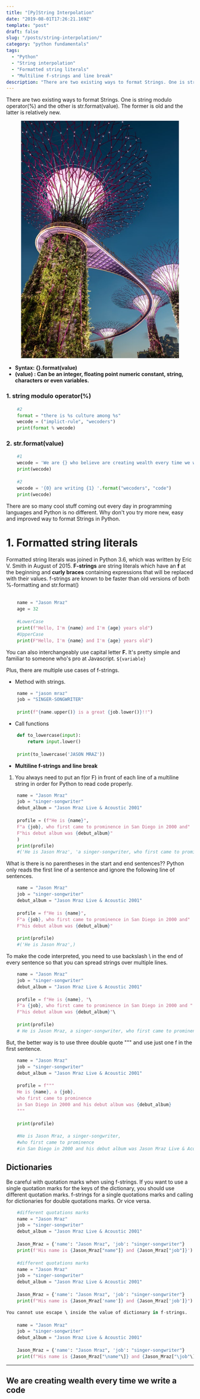 ```yaml
---
title: "[Py]String Interpolation"
date: "2019-08-01T17:26:21.169Z"
template: "post"
draft: false
slug: "/posts/string-interpolation/"
category: "python fundamentals"
tags:
  - "Python"
  - "String interpolation"
  - "Formatted string literals"
  - "Multiline f-strings and line break"
description: "There are two existing ways to format Strings. One is string modulo operator(%) and the other is str.format(value). The former is old and the latter is relatively new"
---
```


There are two existing ways to format Strings. One is string modulo operator(%) and the other is str.format(value). The former is old and the latter is relatively new.

<figure>
    <img src="/media/20190802-photo1.jpeg" alt="unsplash-film">
    <!-- <figcaption>Splendid</figcaption> -->
</figure>

- **Syntax: {}.format(value)**
- **(value) : Can be an integer, floating point numeric constant, string, characters or even variables.**

### 1. string modulo operator(%)

```python
    #2
    format = "there is %s culture among %s"
    wecode = ("implict-rule", "wecoders")
    print(format % wecode)
```

### 2. str.format(value)

```python
    #1
    wecode = 'We are {} who believe are creating wealth every time we write {}'.format("wecoders", "code")
    print(wecode)

    #2
    wecode = '{0} are writing {1} '.format("wecoders", "code")
    print(wecode)
```

There are so many cool stuff coming out every day in programming languages and Python is no different. Why don't you try more new, easy and improved way to format Strings in Python.

# 1. Formatted string literals

Formatted string literals was joined in Python 3.6, which was written by Eric V. Smith in August of 2015. **F-strings** are string literals which have an **f** at the beginning and **curly braces** containing expressions that will be replaced with their values. f-strings are known to be faster than old versions of both %-formatting and str.format()

```python

    name = "Jason Mraz"
    age = 32

    #LowerCase
    print(f"Hello, I'm {name} and I'm {age} years old")
    #UpperCase
    print(F"Hello, I'm {name} and I'm {age} years old")
```

You can also interchangeably use capital letter **F.** It's pretty simple and familiar to someone who's pro at Javascript. `${variable}`

Plus, there are multiple use cases of f-strings.

- Method with strings.

```python
    name = "jason mraz"
    job = "SINGER-SONGWRITER"

    print(f"{name.upper()} is a great {job.lower()}!!")
```

- Call functions

```python
    def to_lowercase(input):
        return input.lower()

    print(to_lowercase('JASON MRAZ'))
```

- **Multiline f-strings and line break**

1. You always need to put an f(or F) in front of each line of a multiline string in order for Python to read code properly.

```python
    name = "Jason Mraz"
    job = "singer-songwriter"
    debut_album = "Jason Mraz Live & Acoustic 2001"

    profile = (f"He is {name}",
    F"a {job}, who first came to prominence in San Diego in 2000 and"
    F"his debut album was {debut_album}"
    )
    print(profile)
    #('He is Jason Mraz', 'a singer-songwriter, who first came to prominence in San Diego in 2000 andhis debut album was Jason Mraz Live & Acoustic 2001')
```

What is there is no parentheses in the start and end sentences?? Python only reads the first line of a sentence and ignore the following line of sentences.

```python
    name = "Jason Mraz"
    job = "singer-songwriter"
    debut_album = "Jason Mraz Live & Acoustic 2001"

    profile = f"He is {name}",
    F"a {job}, who first came to prominence in San Diego in 2000 and"
    F"his debut album was {debut_album}"

    print(profile)
    #('He is Jason Mraz',)
```

To make the code interpreted, you need to use backslash \ in the end of every sentence so that you can spread strings over multiple lines.

```python
    name = "Jason Mraz"
    job = "singer-songwriter"
    debut_album = "Jason Mraz Live & Acoustic 2001"

    profile = f"He is {name}, "\
    F"a {job}, who first came to prominence in San Diego in 2000 and " \
    F"his debut album was {debut_album}"\

    print(profile)
    # He is Jason Mraz, a singer-songwriter, who first came to prominence in San Diego in 2000 and his debut album was Jason Mraz Live & Acoustic 2001
```

But, the better way is to use three double quote """ and use just one f in the first sentence.

```python
    name = "Jason Mraz"
    job = "singer-songwriter"
    debut_album = "Jason Mraz Live & Acoustic 2001"

    profile = f"""
    He is {name}, a {job},
    who first came to prominence
    in San Diego in 2000 and his debut album was {debut_album}
    """

    print(profile)

    #He is Jason Mraz, a singer-songwriter,
    #who first came to prominence
    #in San Diego in 2000 and his debut album was Jason Mraz Live & Acoustic 2001
```

## Dictionaries

Be careful with quotation marks when using f-strings. If you want to use a single quotation marks for the keys of the dictionary, you should use different quotation marks. f-strings for a single quotations marks and calling for dictionaries for double quotations marks. Or vice versa.

```python
    #different quotations marks
    name = "Jason Mraz"
    job = "singer-songwriter"
    debut_album = "Jason Mraz Live & Acoustic 2001"

    Jason_Mraz = {'name': "Jason Mraz", 'job': "singer-songwriter"}
    print(f'His name is {Jason_Mraz["name"]} and {Jason_Mraz["job"]}')

    #different quotations marks
    name = "Jason Mraz"
    job = "singer-songwriter"
    debut_album = "Jason Mraz Live & Acoustic 2001"

    Jason_Mraz = {'name': "Jason Mraz", 'job': "singer-songwriter"}
    print(f"His name is {Jason_Mraz['name']} and {Jason_Mraz['job']}")
```

```python
You cannot use escape \ inside the value of dictionary in f-strings.

    name = "Jason Mraz"
    job = "singer-songwriter"
    debut_album = "Jason Mraz Live & Acoustic 2001"

    Jason_Mraz = {'name': "Jason Mraz", 'job': "singer-songwriter"}
    print(f"His name is {Jason_Mraz["\name"\]} and {Jason_Mraz["\job"\]}")
```

---

## We are creating wealth every time we write a code
